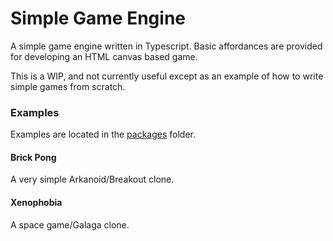 # Simple Game Engine

A simple game engine written in Typescript. Basic affordances are provided for developing an HTML canvas based game.

This is a WIP, and not currently useful except as an example of how to write simple games from scratch.

### Examples

Examples are located in the [packages](./packages/) folder.

#### Brick Pong

A very simple Arkanoid/Breakout clone.

#### Xenophobia

A space game/Galaga clone.
